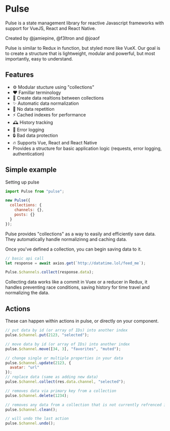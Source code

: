 # Pulse

Pulse is a state management library for reactive Javascript frameworks with support for VueJS, React and React Native.

Created by @jamiepine, @f3ltron and @joaof

Pulse is similar to Redux in function, but styled more like VueX. Our goal is to create a structure that is lightweight, modular and powerful, but most importantly, easy to understand.

## Features

- ⚙️ Modular stucture using "collections"
- ❤ Famillar terminology
- 🔮 Create data realtions between collections
- ✨ Automatic data normalization
- 👯 No data repetition
- ⚡ Cached indexes for performance
- 🕰️ History tracking
- 📕 Error logging
- 🔒 Bad data protection
- 🔥 Supports Vue, React and React Native
- Provides a structure for basic application logic (requests, error logging, authentication)

## Simple example

Setting up pulse

```js
import Pulse from "pulse";

new Pulse({
  collections: {
    channels: {},
    posts: {}
  }
});
```

Pulse provides "collections" as a way to easily and efficiently save data. They automatically handle normalizinng and caching data.

Once you've defined a collection, you can begin saving data to it.

```js
// basic api call
let response = await axios.get(`http://datatime.lol/feed_me`);

Pulse.$channels.collect(response.data);
```

Collecting data works like a commit in Vuex or a reducer in Redux, it handles preventing race conditions, saving history for time travel and normalizing the data.

## Actions

These can happen within actions in pulse, or directly on your component.

```js
// put data by id (or array of IDs) into another index
pulse.$channel.put(2123, "selected");

// move data by id (or array of IDs) into another index
pulse.$channel.move([34, 3], "favorites", "muted");

// change single or multiple properties in your data
pulse.$channel.update(2123, {
  avatar: "url"
});
// replace data (same as adding new data)
pulse.$channel.collect(res.data.channel, "selected");

// removes data via primary key from a collection
pulse.$channel.delete(1234);

// removes any data from a collection that is not currently refrenced in an index
pulse.$channel.clean();

// will undo the last action
pulse.$channel.undo();
```
